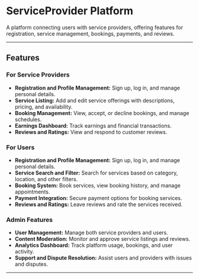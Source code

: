# ServiceProvider Platform

A platform connecting users with service providers, offering features for registration, service management, bookings, payments, and reviews.

---

## Features

### For Service Providers

-   **Registration and Profile Management:** Sign up, log in, and manage personal details.
-   **Service Listing:** Add and edit service offerings with descriptions, pricing, and availability.
-   **Booking Management:** View, accept, or decline bookings, and manage schedules.
-   **Earnings Dashboard:** Track earnings and financial transactions.
-   **Reviews and Ratings:** View and respond to customer reviews.

### For Users

-   **Registration and Profile Management:** Sign up, log in, and manage personal details.
-   **Service Search and Filter:** Search for services based on category, location, and other filters.
-   **Booking System:** Book services, view booking history, and manage appointments.
-   **Payment Integration:** Secure payment options for booking services.
-   **Reviews and Ratings:** Leave reviews and rate the services received.

### Admin Features

-   **User Management:** Manage both service providers and users.
-   **Content Moderation:** Monitor and approve service listings and reviews.
-   **Analytics Dashboard:** Track platform usage, bookings, and user activity.
-   **Support and Dispute Resolution:** Assist users and providers with issues and disputes.

---
